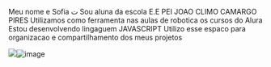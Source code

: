 Meu nome e Sofia ت
Sou aluna da escola E.E PEI JOAO CLIMO CAMARGO PIRES
Utilizamos como ferramenta nas aulas de robotica os cursos do Alura
Estou desenvolvendo lingaguem JAVASCRIPT
Utilizo esse espaco para organizacao e compartilhamento dos meus projetos


![](<img src="https://media1.tenor.com/m/m6BHFK9yFjQAAAAd/futureofrep-stan-twitter.gif" alt="a woman is making a heart shape with her hands while another woman holds a flashlight in front of her face ."/>)![image](https://github.com/user-attachments/assets/36cbff9c-41a4-4ac4-9507-437cd80cc21c)




